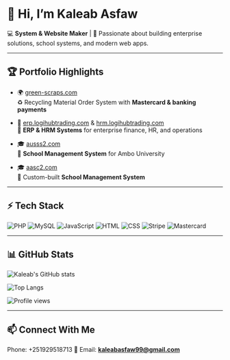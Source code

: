 # 👋 Hi, I’m Kaleab Asfaw  

💻 **System & Website Maker** | 🚀 Passionate about building enterprise solutions, school systems, and modern web apps.  

---

## 🏆 Portfolio Highlights  

- 🌍 [green-scraps.com](https://green-scraps.com)  
  ♻️ Recycling Material Order System with **Mastercard & banking payments**  

- 🏢 [erp.logihubtrading.com](https://erp.logihubtrading.com) & [hrm.logihubtrading.com](https://hrm.logihubtrading.com)  
  🔧 **ERP & HRM Systems** for enterprise finance, HR, and operations  

- 🎓 [ausss2.com](https://ausss2.com)  
  📘 **School Management System** for Ambo University  

- 🎓 [aasc2.com](https://aasc2.com)  
  🏫 Custom-built **School Management System**  

---

## ⚡ Tech Stack  

![PHP](https://img.shields.io/badge/Code-PHP-blue)
![MySQL](https://img.shields.io/badge/Database-MySQL-orange)
![JavaScript](https://img.shields.io/badge/Frontend-JavaScript-yellow)
![HTML](https://img.shields.io/badge/Markup-HTML-red)
![CSS](https://img.shields.io/badge/Style-CSS-green)
![Stripe](https://img.shields.io/badge/Payments-Stripe-purple)
![Mastercard](https://img.shields.io/badge/Payments-Mastercard-darkred)

---

## 📊 GitHub Stats  

![Kaleab's GitHub stats](https://github-readme-stats.vercel.app/api?username=kaleab1212&show_icons=true&theme=tokyonight)

![Top Langs](https://github-readme-stats.vercel.app/api/top-langs/?username=kaleab1212&layout=compact&theme=radical)

![Profile views](https://komarev.com/ghpvc/?username=kaleab1212)


---

## 📫 Connect With Me  

   Phone: +251929518713
📧 Email: **kaleabasfaw99@gmail.com**  

